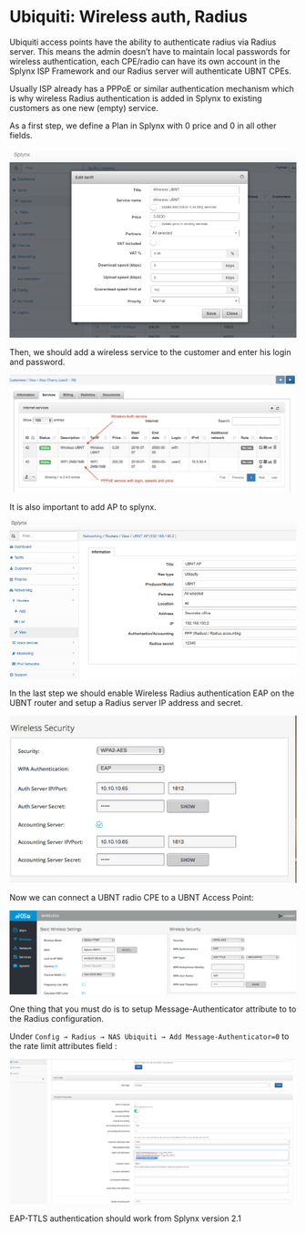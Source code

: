 Ubiquiti: Wireless auth, Radius
==========

Ubiquiti access points have the ability to authenticate radius via Radius server. This means the admin doesn’t have to maintain local passwords for wireless authentication, each CPE/radio can have its own account in the Splynx ISP Framework and our Radius server will authenticate UBNT CPEs.

Usually ISP already has a PPPoE or similar authentication mechanism which is why wireless Radius authentication is added in Splynx to existing customers as one new (empty) service.

As a first step, we define a Plan in Splynx with 0 price and 0 in all other fields.

![Edit tariff](edit_tariff.png)

Then, we should add a wireless service to the customer and enter his login and password.

![New service](new_service.png)

It is also important to add AP to splynx.

![Router](router.png)

In the last step we should enable Wireless Radius authentication EAP on the UBNT router and setup a Radius server IP address and secret.

![Wireless](wireless.png)

Now we can connect a UBNT radio CPE to a UBNT Access Point:

![CPE](U_CPE.png)


One thing that you must do is to setup Message-Authenticator attribute to to the Radius configuration.

Under `Config → Radius → NAS Ubiquiti → Add Message-Authenticator=0` to the rate limit attributes field :

![Message authenticator](message_authenticator.jpg)

EAP-TTLS authentication should work from Splynx version 2.1
